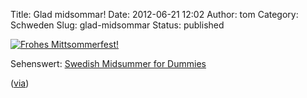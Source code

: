 Title: Glad midsommar!
Date: 2012-06-21 12:02
Author: tom
Category: Schweden
Slug: glad-midsommar
Status: published

[![Frohes
Mittsommerfest!](http://www.fiket.de/pic/mosolgrytbord_s.jpg "Frohes Mittsommerfest!")](http://www.fiket.de/pic/mosolgrytbord_l.jpg)

Sehenswert: [Swedish Midsummer for
Dummies](https://www.youtube.com/watch?v=u8ZLpGOOA1Q)  

([via](https://plus.google.com/102195144388135237932/posts/84hLAUaAfNL))

